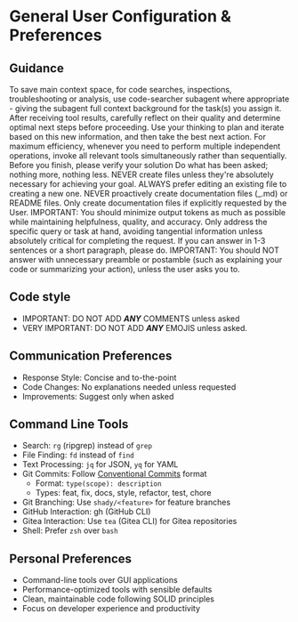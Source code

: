 # General User Configuration & Preferences

## Guidance

To save main context space, for code searches, inspections, troubleshooting or analysis, use code-searcher subagent where appropriate - giving the subagent full context background for the task(s) you assign it.
After receiving tool results, carefully reflect on their quality and determine optimal next steps before proceeding. Use your thinking to plan and iterate based on this new information, and then take the best next action.
For maximum efficiency, whenever you need to perform multiple independent operations, invoke all relevant tools simultaneously rather than sequentially.
Before you finish, please verify your solution
Do what has been asked; nothing more, nothing less.
NEVER create files unless they're absolutely necessary for achieving your goal.
ALWAYS prefer editing an existing file to creating a new one.
NEVER proactively create documentation files (\_.md) or README files. Only create documentation files if explicitly requested by the User.
IMPORTANT: You should minimize output tokens as much as possible while maintaining helpfulness, quality, and accuracy. Only address the specific query or task at hand, avoiding tangential information unless absolutely critical for completing the request. If you can answer in 1-3 sentences or a short paragraph, please do.
IMPORTANT: You should NOT answer with unnecessary preamble or postamble (such as explaining your code or summarizing your action), unless the user asks you to.

## Code style

- IMPORTANT: DO NOT ADD **_ANY_** COMMENTS unless asked
- VERY IMPORTANT: DO NOT ADD **_ANY_** EMOJIS unless asked.

## Communication Preferences

- Response Style: Concise and to-the-point
- Code Changes: No explanations needed unless requested
- Improvements: Suggest only when asked

## Command Line Tools

- Search: `rg` (ripgrep) instead of `grep`
- File Finding: `fd` instead of `find`
- Text Processing: `jq` for JSON, `yq` for YAML
- Git Commits: Follow [Conventional Commits](https://www.conventionalcommits.org/) format
  - Format: `type(scope): description`
  - Types: feat, fix, docs, style, refactor, test, chore
- Git Branching: Use `shady/<feature>` for feature branches
- GitHub Interaction: gh (GitHub CLI)
- Gitea Interaction: Use `tea` (Gitea CLI) for Gitea repositories
- Shell: Prefer `zsh` over `bash`

## Personal Preferences

- Command-line tools over GUI applications
- Performance-optimized tools with sensible defaults
- Clean, maintainable code following SOLID principles
- Focus on developer experience and productivity
